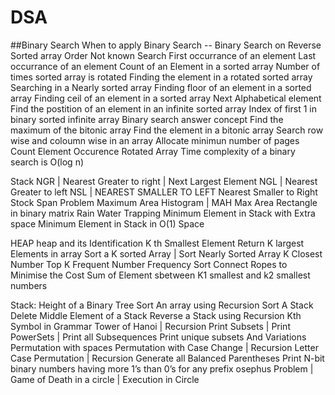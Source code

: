 # DSA

##Binary Search
When to apply Binary Search --
Binary Search on Reverse Sorted array
Order Not known Search
First occurrance of an element
Last occurrance of an element
Count of an Element in a sorted array
Number of times sorted array is rotated
Finding the element in a rotated sorted array
Searching in a Nearly sorted array
Finding floor of an element in a sorted array
Finding ceil of an element in a sorted array
Next Alphabetical element
Find the postition of an element in an infinite sorted array
Index of first 1 in binary sorted infinite array
Binary search answer concept
Find the maximum of the bitonic array
Find the element in a bitonic array
Search row wise and coloumn wise in an array
Allocate minimun number of pages 
Count Element Occurence
Rotated Array
Time complexity of a binary search is O(log n)

Stack
NGR | Nearest Greater to right | Next Largest Element
NGL | Nearest Greater to left
NSL | NEAREST SMALLER TO LEFT
Nearest Smaller to Right
Stock Span Problem
Maximum Area Histogram | MAH
 Max Area Rectangle in binary matrix
Rain Water Trapping
Minimum Element in Stack with Extra space
Minimum Element in Stack in O(1) Space

HEAP
heap and its Identification
K th Smallest Element
Return K largest Elements in array
Sort a K sorted Array | Sort Nearly Sorted Array
K Closest Number
Top K Frequent Number
Frequency Sort
Connect Ropes to Minimise the Cost
Sum of Element sbetween K1 smallest and k2 smallest numbers


Stack:
Height of a Binary Tree
Sort An array using Recursion
Sort A Stack
Delete Middle Element of a Stack
Reverse a Stack using Recursion
Kth Symbol in Grammar
Tower of Hanoi | Recursion
Print Subsets | Print PowerSets | Print all Subsequences
Print unique subsets And Variations
Permutation with spaces
Permutation with Case Change | Recursion
Letter Case Permutation | Recursion
Generate all Balanced Parentheses
Print N-bit binary numbers having more 1’s than 0’s for any prefix
osephus Problem | Game of Death in a circle | Execution in Circle

























































































































































































































































































































































































































































































































































































































































































































































































































